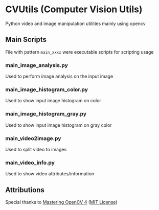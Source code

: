 # CVUtils (Computer Vision Utils)
Python video and image manipulation utilities mainly using opencv

## Main Scripts
File with pattern `main_xxxx` were executable scripts for scripting usage

### main_image_analysis.py
Used to perform image analysis on the input image

### main_image_histogram_color.py
Used to show input image histogram on color

### main_image_histogram_gray.py
Used to show input image histogram on gray color

### main_video2image.py
Used to split video to images

### main_video_info.py
Used to show video attributes/information

## Attributions
Special thanks to [Mastering OpenCV 4](https://github.com/PacktPublishing/Mastering-OpenCV-4-with-Python) ([MIT License](https://github.com/PacktPublishing/Mastering-OpenCV-4-with-Python/blob/master/LICENSE))